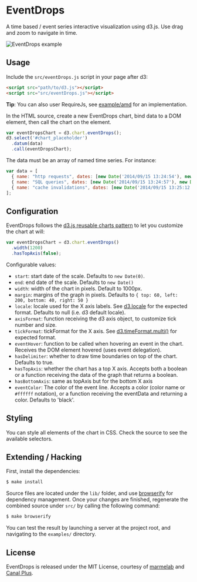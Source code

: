 EventDrops
==========

A time based / event series interactive visualization using d3.js. Use drag and zoom to navigate in time.

![EventDrops example](http://static.marmelab.com/EventDrops.gif)

## Usage

Include the `src/eventDrops.js` script in your page after d3:

```html
<script src="path/to/d3.js"></script>
<script src="src/eventDrops.js"></script>
```

**Tip**: You can also user RequireJs, see [example/amd](https://github.com/marmelab/EventDrops/tree/master/example/amd) for an implementation.

In the HTML source, create a new EventDrops chart, bind data to a DOM element, then call the chart on the element.

```js
var eventDropsChart = d3.chart.eventDrops();
d3.select('#chart_placeholder')
  .datum(data)
  .call(eventDropsChart);
```

The data must be an array of named time series. For instance:

```js
var data = [
  { name: "http requests", dates: [new Date('2014/09/15 13:24:54'), new Date('2014/09/15 13:25:03'), new Date('2014/09/15 13:25:05'), ...] },
  { name: "SQL queries", dates: [new Date('2014/09/15 13:24:57'), new Date('2014/09/15 13:25:04'), new Date('2014/09/15 13:25:04'), ...] },
  { name: "cache invalidations", dates: [new Date('2014/09/15 13:25:12'), ...] }
];
```

## Configuration

EventDrops follows the [d3.js reusable charts pattern](http://bost.ocks.org/mike/chart/) to let you customize the chart at will:

```js
var eventDropsChart = d3.chart.eventDrops()
  .width(1200)
  .hasTopAxis(false);
```

Configurable values:

  - `start`: start date of the scale. Defaults to `new Date(0)`.
  - `end`: end date of the scale. Defaults to `new Date()`
  - `width`: width of the chart in pixels. Default to 1000px.
  - `margin`: margins of the graph in pixels. Defaults to `{ top: 60, left: 200, bottom: 40, right: 50 }`
  - `locale`: locale used for the X axis labels. See [d3.locale](https://github.com/mbostock/d3/wiki/Localization#locale) for the expected format. Defaults to null (i.e. d3 default locale).
  - `axisFormat`: function receiving the d3 axis object, to customize tick number and size. 
  - `tickFormat`: tickFormat for the X axis. See [d3.timeFormat.multi()](https://github.com/mbostock/d3/wiki/Time-Formatting#format_multi) for expected format.
  - `eventHover`: function to be called when hovering an event in the chart. Receives the DOM element hovered (uses event delegation).
  - `hasDelimiter`: whether to draw time boundaries on top of the chart. Defaults to true.
  - `hasTopAxis`: whether the chart has a top X axis. Accepts both a boolean or a function receiving the data of the graph that returns a boolean.
  - `hasBottomAxis`: same as topAxis but for the bottom X axis
  - `eventColor`: The color of the event line. Accepts a color (color name or `#ffffff` notation), or a function receiving the eventData and returning a color. Defaults to 'black'.

## Styling

You can style all elements of the chart in CSS. Check the source to see the available selectors.

## Extending / Hacking

First, install the dependencies:

```sh
$ make install
```

Source files are located under the `lib/` folder, and use [browserify](http://browserify.org/) for dependency management. Once your changes are finished, regenerate the combined source under `src/` by calling the following command:

```sh
$ make browserify
```

You can test the result by launching a server at the project root, and navigating to the `examples/` directory.

## License

EventDrops is released under the MIT License, courtesy of [marmelab](http://marmelab.com) and [Canal Plus](https://github.com/canalplus).
